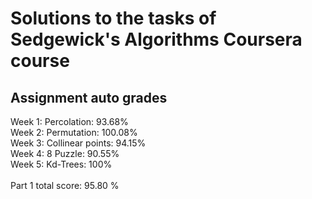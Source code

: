 # Solutions to the tasks of Sedgewick's Algorithms Coursera course

## Assignment auto grades
Week 1: Percolation: 93.68%<br/>
Week 2: Permutation: 100.08%<br/>
Week 3: Collinear points: 94.15%<br/>
Week 4: 8 Puzzle: 90.55%<br/>
Week 5: Kd-Trees: 100%<br/>
<br/>
Part 1 total score: 95.80 %